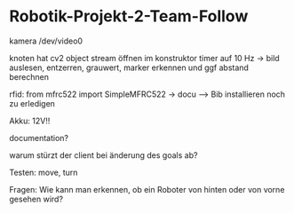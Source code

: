 # Robotik-Projekt-2-Team-Follow


kamera
/dev/video0

knoten hat cv2 object
stream öffnen im konstruktor
timer auf 10 Hz
-> bild auslesen, entzerren, grauwert, marker erkennen und ggf abstand berechnen

rfid:
from mfrc522 import SimpleMFRC522
-> docu
--> Bib installieren noch zu erledigen

Akku: 12V!!

documentation?

warum stürzt der client bei änderung des goals ab?

Testen: move, turn

 Fragen: 
 Wie kann man erkennen, ob ein Roboter von hinten oder von vorne gesehen wird?
 
